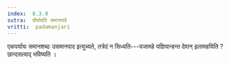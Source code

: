 ```yaml
---
index:  8.3.9
sutra:  दीर्घादटि समानपादे
vritti:  padamanjari
---
```


एकपर्यायः समानशब्दः उसमानपाद इत्युच्यते, तत्रेदं न सिध्यति---यजामहे यज्ञियान्हन्त देवान् इलामहयिति ? छान्दसत्वाद् भविष्यति । 
